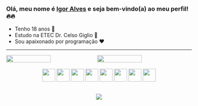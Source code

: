 ### Olá, meu nome é <a href="https://github.com/igorAlves-code/">Igor Alves</a> e seja bem-vindo(a) ao meu perfil! 🔥🔥

-  Tenho 18 anos 🍰
-  Estudo na ETEC Dr. Celso Giglio 🏫
-  Sou apaixonado por programação ❤️


<hr>

<div style="display: flex">
    <img width="49%" src="https://github-readme-stats.vercel.app/api?username=igorAlves-code&show_icons=true&bg_color=151D3B&icon_color=F8B400&title_color=30AADD&text_color=fff&border_color=151D3B">
    <img width="49%" src="https://github-readme-stats.vercel.app/api/top-langs/?username=igorAlves-code&layout=compact&langs_count=10&bg_color=151D3B&title_color=30AADD&text_color=fff&border_color=151D3B">
</div>
<br>


<div align="center">
  <img width="35" height="35" src="https://cdn.jsdelivr.net/gh/devicons/devicon/icons/html5/html5-original.svg" />
  <img width="35" height="35" src="https://cdn.jsdelivr.net/gh/devicons/devicon/icons/css3/css3-original.svg" />
  <img width="35" height="35" src="https://cdn.jsdelivr.net/gh/devicons/devicon/icons/javascript/javascript-original.svg" />
  <img width="35" height="35" src="https://cdn.jsdelivr.net/gh/devicons/devicon/icons/react/react-original.svg" />
  <img width="35" height="35" src="https://cdn.jsdelivr.net/gh/devicons/devicon/icons/csharp/csharp-original.svg" />
  <img width="35" height="35" src="https://cdn.jsdelivr.net/gh/devicons/devicon/icons/php/php-original.svg" />
  <img width="35" height="35" src="https://cdn.jsdelivr.net/gh/devicons/devicon/icons/git/git-plain.svg" />
  <img width="35" height="35" src="https://cdn.jsdelivr.net/gh/devicons/devicon/icons/mysql/mysql-original.svg" />
</div>

##

<div align="center">
  <a href="mailto:igorasantos2004@gmail.com" target="_blanck"><img src="https://img.shields.io/badge/Gmail-D14836?style=for-the-badge&logo=gmail&logoColor=white"></a>
</div>






